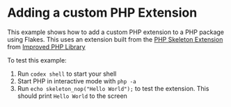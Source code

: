 # Adding a custom PHP Extension

This example shows how to add a custom PHP extension to a PHP package using Flakes. This uses an extension built from the [PHP Skeleton Extension](https://github.com/improved-php-library/skeleton-php-ext) from [Improved PHP Library](https://github.com/improved-php-library)

To test this example:

1. Run `codex shell` to start your shell
2. Start PHP in interactive mode with `php -a`
3. Run `echo skeleton_nop("Hello World");` to test the extension. This should print `Hello World` to the screen
